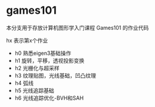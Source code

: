 # games101

本分支用于存放计算机图形学入门课程 Games101 的作业代码

hx 表示第x个作业

- h0 熟悉eigen3基础操作
- h1 旋转，平移，透视投影变换
- h2 光栅化与超采样
- h3 纹理贴图，光线基础，凹凸纹理
- h4 弧线
- h5 光线追踪基础
- h6 光线追踪优化-BVH和SAH


